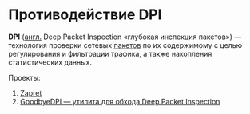 
# Противодействие DPI

**DPI** ([англ.](https://ru.wikipedia.org/wiki/%D0%90%D0%BD%D0%B3%D0%BB%D0%B8%D0%B9%D1%81%D0%BA%D0%B8%D0%B9_%D1%8F%D0%B7%D1%8B%D0%BA "Английский язык") Deep Packet Inspection «глубокая инспекция пакетов») — технология проверки сетевых [пакетов](https://ru.wikipedia.org/wiki/%D0%9F%D0%B0%D0%BA%D0%B5%D1%82_(%D1%81%D0%B5%D1%82%D0%B5%D0%B2%D1%8B%D0%B5_%D1%82%D0%B5%D1%85%D0%BD%D0%BE%D0%BB%D0%BE%D0%B3%D0%B8%D0%B8) "Пакет (сетевые технологии)") по их содержимому с целью регулирования и фильтрации трафика, а также накопления статистических данных.

Проекты:

1. [Zapret](https://github.com/bol-van/zapret)
2. [GoodbyeDPI — утилита для обхода Deep Packet Inspection](https://github.com/ValdikSS/GoodbyeDPI)